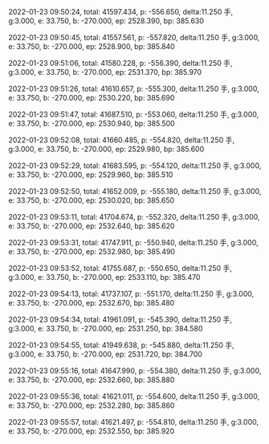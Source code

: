 2022-01-23 09:50:24, total: 41597.434, p: -556.650, delta:11.250 手, g:3.000, e: 33.750, b: -270.000, ep: 2528.390, bp: 385.630

2022-01-23 09:50:45, total: 41557.561, p: -557.820, delta:11.250 手, g:3.000, e: 33.750, b: -270.000, ep: 2528.900, bp: 385.840

2022-01-23 09:51:06, total: 41580.228, p: -556.390, delta:11.250 手, g:3.000, e: 33.750, b: -270.000, ep: 2531.370, bp: 385.970

2022-01-23 09:51:26, total: 41610.657, p: -555.300, delta:11.250 手, g:3.000, e: 33.750, b: -270.000, ep: 2530.220, bp: 385.690

2022-01-23 09:51:47, total: 41687.510, p: -553.060, delta:11.250 手, g:3.000, e: 33.750, b: -270.000, ep: 2530.940, bp: 385.500

2022-01-23 09:52:08, total: 41660.485, p: -554.820, delta:11.250 手, g:3.000, e: 33.750, b: -270.000, ep: 2529.980, bp: 385.600

2022-01-23 09:52:29, total: 41683.595, p: -554.120, delta:11.250 手, g:3.000, e: 33.750, b: -270.000, ep: 2529.960, bp: 385.510

2022-01-23 09:52:50, total: 41652.009, p: -555.180, delta:11.250 手, g:3.000, e: 33.750, b: -270.000, ep: 2530.020, bp: 385.650

2022-01-23 09:53:11, total: 41704.674, p: -552.320, delta:11.250 手, g:3.000, e: 33.750, b: -270.000, ep: 2532.640, bp: 385.620

2022-01-23 09:53:31, total: 41747.911, p: -550.940, delta:11.250 手, g:3.000, e: 33.750, b: -270.000, ep: 2532.980, bp: 385.490

2022-01-23 09:53:52, total: 41755.687, p: -550.650, delta:11.250 手, g:3.000, e: 33.750, b: -270.000, ep: 2533.110, bp: 385.470

2022-01-23 09:54:13, total: 41737.107, p: -551.170, delta:11.250 手, g:3.000, e: 33.750, b: -270.000, ep: 2532.670, bp: 385.480

2022-01-23 09:54:34, total: 41961.091, p: -545.390, delta:11.250 手, g:3.000, e: 33.750, b: -270.000, ep: 2531.250, bp: 384.580

2022-01-23 09:54:55, total: 41949.638, p: -545.880, delta:11.250 手, g:3.000, e: 33.750, b: -270.000, ep: 2531.720, bp: 384.700

2022-01-23 09:55:16, total: 41647.990, p: -554.380, delta:11.250 手, g:3.000, e: 33.750, b: -270.000, ep: 2532.660, bp: 385.880

2022-01-23 09:55:36, total: 41621.011, p: -554.600, delta:11.250 手, g:3.000, e: 33.750, b: -270.000, ep: 2532.280, bp: 385.860

2022-01-23 09:55:57, total: 41621.497, p: -554.810, delta:11.250 手, g:3.000, e: 33.750, b: -270.000, ep: 2532.550, bp: 385.920
